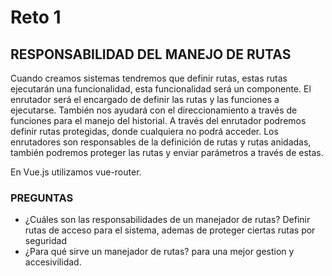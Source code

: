 # Reto 1

## RESPONSABILIDAD DEL MANEJO DE RUTAS

Cuando creamos sistemas tendremos que definir rutas, estas rutas ejecutarán una funcionalidad, esta funcionalidad será un componente.
El enrutador será el encargado de definir las rutas y las funciones a ejecutarse. También nos ayudará con el direccionamiento a través de funciones para el manejo del historial.
A través del enrutador podremos definir rutas protegidas, donde cualquiera no podrá acceder. Los enrutadores son responsables de la definición de rutas y rutas anidadas, también podremos proteger las rutas y enviar parámetros a través de estas.

En Vue.js utilizamos vue-router.

### PREGUNTAS

* ¿Cuáles son las responsabilidades de un manejador de rutas?
  Definir rutas de acceso para el sistema, ademas de proteger ciertas rutas por seguridad
* ¿Para qué sirve un manejador de rutas?
  para una mejor gestion y accesivilidad.
